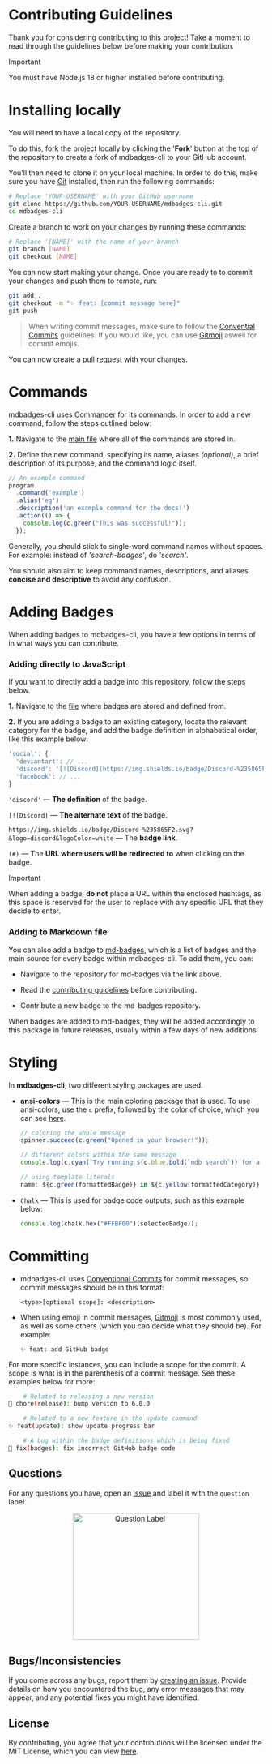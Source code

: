 # Contributing Guidelines

Thank you for considering contributing to this project! Take a moment to read through the guidelines below before making your contribution.

> [!IMPORTANT]
> You must have Node.js 18 or higher installed before contributing.

# Installing locally

You will need to have a local copy of the repository. 

To do this, fork the project locally by clicking the '**Fork**' button at the top of the repository to create a fork of mdbadges-cli to your GitHub account.

You'll then need to clone it on your local machine. In order to do this, make sure you have [Git][Git] installed, then run the following commands:

```bash
# Replace 'YOUR-USERNAME' with your GitHub username
git clone https://github.com/YOUR-USERNAME/mdbadges-cli.git
cd mdbadges-cli
```

Create a branch to work on your changes by running these commands:

```bash
# Replace '[NAME]' with the name of your branch
git branch [NAME]
git checkout [NAME]
```

You can now start making your change. Once you are ready to to commit your changes and push them to remote, run:

```bash
git add .
git checkout -m "✨ feat: [commit message here]"
git push
```

> When writing commit messages, make sure to follow the [Convential Commits][Convential Commits] guidelines. If you would like, you can use [Gitmoji][Gitmoji] aswell for commit emojis.

You can now create a pull request with your changes.

# Commands

mdbadges-cli uses [Commander][Commander] for its commands. In order to add a new command, follow the steps outlined below:

**1.** Navigate to the [main file][index.js] where all of the commands are stored in.

**2.** Define the new command, specifying its name, aliases *(optional)*, a brief description of its purpose, and the command logic itself.

```javascript
// An example command
program
  .command('example')
  .alias('eg')
  .description('an example command for the docs!')
  .action(() => {
    console.log(c.green("This was successful!"));
  });
```

Generally, you should stick to single-word command names without spaces. For example: instead of *'search-badges'*, do *'search'*. 

You should also aim to keep command names, descriptions, and aliases **concise and descriptive** to avoid any confusion.

# Adding Badges

When adding badges to mdbadges-cli, you have a few options in terms of in what ways you can contribute.

### Adding directly to JavaScript

If you want to directly add a badge into this repository, follow the steps below.

**1.** Navigate to the [file][badges.js] where badges are stored and defined from.

**2.** If you are adding a badge to an existing category, locate the relevant category for the badge, and add the badge definition in alphabetical order, like this example below:

```javascript
'social': {
  'deviantart': // ...
  'discord': '[![Discord](https://img.shields.io/badge/Discord-%235865F2.svg?&logo=discord&logoColor=white)](#) ',
  'facebook': // ...
}
```

`'discord'` — **The definition** of the badge.

`[![Discord]` — **The alternate text** of the badge.

`https://img.shields.io/badge/Discord-%235865F2.svg?&logo=discord&logoColor=white` — The **badge link**.

`(#)` — The **URL where users will be redirected to** when clicking on the badge.

> [!IMPORTANT]
> When adding a badge, **do not** place a URL within the enclosed hashtags, as this space is reserved for the user to replace with any specific URL that they decide to enter.

### Adding to Markdown file

You can also add a badge to [md-badges][md-badges], which is a list of badges and the main source for every badge within mdbadges-cli. To add them, you can:

* Navigate to the repository for md-badges via the link above.

* Read the [contributing guidelines][md-badges Contributing Guidelines] before contributing.

* Contribute a new badge to the md-badges repository.

When badges are added to md-badges, they will be added accordingly to this package in future releases, usually within a few days of new additions.

# Styling

In **mdbadges-cli**, two different styling packages are used.

* **ansi-colors** — This is the main coloring package that is used. To use ansi-colors, use the `c` prefix, followed by the color of choice, which you can see [here][ansi-colors Color Options].

    ```javascript
    // coloring the whole message
    spinner.succeed(c.green("Opened in your browser!"));

   // different colors within the same message
  console.log(c.cyan(`Try running ${c.blue.bold(`mdb search`)} for a full list of badges in this category.`,));

  // using template literals
  name: ${c.green(formattedBadge)} in ${c.yellow(formattedCategory)}
  ```

* `Chalk` — This is used for badge code outputs, such as this example below:

  ```javascript
  console.log(chalk.hex("#FFBF00")(selectedBadge));
  ```

# Committing

* mdbadges-cli uses [Conventional Commits][Convential Commits] for commit messages, so commit messages should be in this format:

    ```
    <type>[optional scope]: <description>
    ```

* When using emoji in commit messages, [Gitmoji][Gitmoji] is most commonly used, as well as some others (which you can decide what they should be). For example:

    ```
    ✨ feat: add GitHub badge
    ```

For more specific instances, you can include a scope for the commit. A scope is what is in the parenthesis of a commit message. See these examples below for more:

```bash
    # Related to releasing a new version
🔖 chore(release): bump version to 6.0.0

    # Related to a new feature in the update command
✨ feat(update): show update progress bar

    # A bug within the badge definitions which is being fixed
🐛 fix(badges): fix incorrect GitHub badge code
```

## Questions

For any questions you have, open an [issue][Create an issue] and label it with the `question` label.

<div align="center">
  <img src="https://github.com/inttter/mdbadges-cli/assets/73017070/6175f030-109b-4931-aa25-7803360ce303" width="250" alt="Question Label">
</div>

## Bugs/Inconsistencies

If you come across any bugs, report them by [creating an issue][Issues]. Provide details on how you encountered the bug, any error messages that may appear, and any potential fixes you might have identified.

## License

By contributing, you agree that your contributions will be licensed under the MIT License, which you can view [here][License].

<!-- Link Definitions -->
[ansi-colors Color Options]: https://github.com/doowb/ansi-colors?tab=readme-ov-file#available-styles
[badges.js]: https://github.com/inttter/mdbadges-cli/blob/main/src/badges.js
[Commander]: https://www.npmjs.com/package/commander
[Convential Commits]: https://www.conventionalcommits.org/en/v1.0.0/
[Create an issue]: https://github.com/inttter/mdbadges-cli/issues/new
[Git]: https://git-scm.com
[Gitmoji]: https://gitmoji.dev
[index.js]: https://github.com/inttter/mdbadges-cli/blob/main/src/index.js
[Issues]: https://github.com/inttter/mdbadges-cli/issues
[License]: https://github.com/inttter/mdbadges-cli/blob/main/LICENSE
[md-badges]: https://github.com/inttter/md-badges
[md-badges Contributing Guidelines]: https://github.com/inttter/md-badges/blob/main/CONTRIBUTING.md
